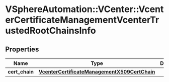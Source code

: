 # VSphereAutomation::VCenter::VcenterCertificateManagementVcenterTrustedRootChainsInfo

## Properties
Name | Type | Description | Notes
------------ | ------------- | ------------- | -------------
**cert_chain** | [**VcenterCertificateManagementX509CertChain**](VcenterCertificateManagementX509CertChain.md) |  | 


